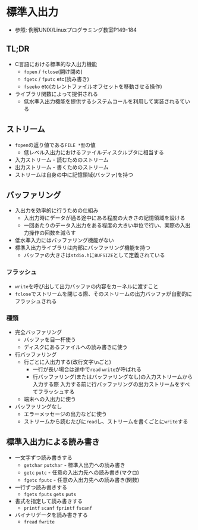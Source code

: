 # 標準入出力
- 参照: 例解UNIX/Linuxプログラミング教室P149-184

## TL;DR
- C言語における標準的な入出力機能
  - `fopen` / `fclose`(開け閉め)
  - `fgetc` / `fputc` etc(読み書き)
  - `fseeko` etc(カレントファイルオフセットを移動させる操作)
- ライブラリ関数によって提供される
  - 低水準入出力機能を提供するシステムコールを利用して実装されるている

## ストリーム
- `fopen`の返り値である`FILE *型`の値
  - 低レベル入出力におけるファイルディスクルプタに相当する
- 入力ストリーム - 読むためのストリーム
- 出力ストリーム - 書くためのストリーム
- ストリームは自身の中に記憶領域(バッファ)を持つ

## バッファリング
- 入出力を効率的に行うための仕組み
  - 入出力時にデータが通る途中にある程度の大きさの記憶領域を設ける
  - 一回あたりのデータ入出力をある程度の大きい単位で行い、実際の入出力操作の回数を減らす
- 低水準入力にはバッファリング機能がない
- 標準入出力ライブラリは内部にバッファリング機能を持つ
  - バッファの大きさは`stdio.h`に`BUFSIZE`として定義されている

### フラッシュ
- `write`を呼び出して出力バッファの内容をカーネルに渡すこと
- `fclose`でストリームを閉じる際、そのストリームの出力バッファが自動的にフラッシュされる

### 種類
- 完全バッファリング
  - バッファを目一杯使う
  - ディスクにあるファイルへの読み書きに使う
- 行バッファリング
  - 行ごとに入出力する(改行文字`\n`ごと)
    - 一行が長い場合は途中で`read` `write`が呼ばれる
    - 行バッファリング(またはバッファリングなし)の入力ストリームから入力する際
      入力する前に行バッファリングの出力ストリームをすべてフラッシュする
  - 端末への入出力に使う
- バッファリングなし
  - エラーメッセージの出力などに使う
  - ストリームから読むたびに`read`し、ストリームを書くごとに`write`する

## 標準入出力による読み書き
- 一文字ずつ読み書きする
  - `getchar` `putchar` - 標準入出力への読み書き
  - `getc` `putc`       - 任意の入出力先への読み書き(マクロ)
  - `fgetc` `fputc`     - 任意の入出力先への読み書き(関数)
- 一行ずつ読み書きする
  - `fgets` `fputs` `gets`  `puts`
- 書式を指定して読み書きする
  - `printf` `scanf` `fprintf` `fscanf`
- バイナリデータを読み書きする
  - `fread` `fwrite`
